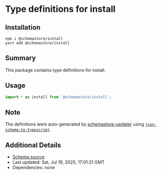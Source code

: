 # Type definitions for install

## Installation

```
npm i @schemastore/install
yarn add @schemastore/install
```

## Summary

This package contains type definitions for install.

## Usage

```ts
import * as install from '@schemastore/install';
```

## Note

The definitions were auto-generated by [schemastore-updater](https://github.com/ffflorian/schemastore-updater) using [`json-schema-to-typescript`](https://www.npmjs.com/package/json-schema-to-typescript).

## Additional Details

* [Schema source](https://github.com/SchemaStore/schemastore/tree/master/src/schemas/json/install)
* Last updated: Sat, Jul 19, 2025, 17:01:21 GMT
* Dependencies: none
